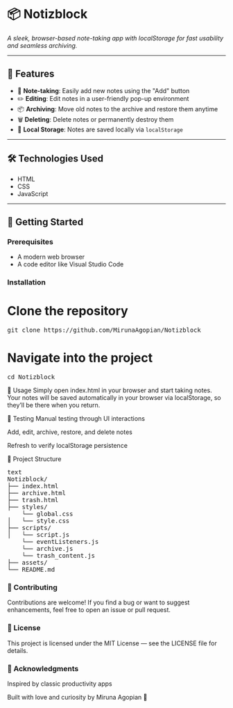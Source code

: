 # 📦 Notizblock

_A sleek, browser-based note-taking app with localStorage for fast usability and seamless archiving._

---

## 🚀 Features

- 📝 **Note-taking**: Easily add new notes using the "Add" button
- ✏️ **Editing**: Edit notes in a user-friendly pop-up environment
- 📦 **Archiving**: Move old notes to the archive and restore them anytime
- 🗑️ **Deleting**: Delete notes or permanently destroy them
- 💾 **Local Storage**: Notes are saved locally via `localStorage`

---

## 🛠️ Technologies Used

- HTML
- CSS
- JavaScript

---

## 🏁 Getting Started

### Prerequisites
- A modern web browser
- A code editor like Visual Studio Code

### Installation


# Clone the repository
<pre>
git clone https://github.com/MirunaAgopian/Notizblock
</pre>

# Navigate into the project
<pre>
cd Notizblock
</pre>

🔧 Usage
Simply open index.html in your browser and start taking notes. Your notes will be saved automatically in your browser via localStorage, so they’ll be there when you return.

🧪 Testing
Manual testing through UI interactions

Add, edit, archive, restore, and delete notes

Refresh to verify localStorage persistence

📁 Project Structure
<pre>
text
Notizblock/
├── index.html
├── archive.html
├── trash.html
├── styles/
    └── global.css
│   └── style.css
├── scripts/
│   └── script.js
    └── eventListeners.js
    └── archive.js
    └── trash_content.js
├── assets/
└── README.md
</pre>

### 🤝 Contributing
Contributions are welcome! If you find a bug or want to suggest enhancements, feel free to open an issue or pull request.

### 📄 License
This project is licensed under the MIT License — see the LICENSE file for details.

### 🙌 Acknowledgments
Inspired by classic productivity apps

Built with love and curiosity by Miruna Agopian 💙
